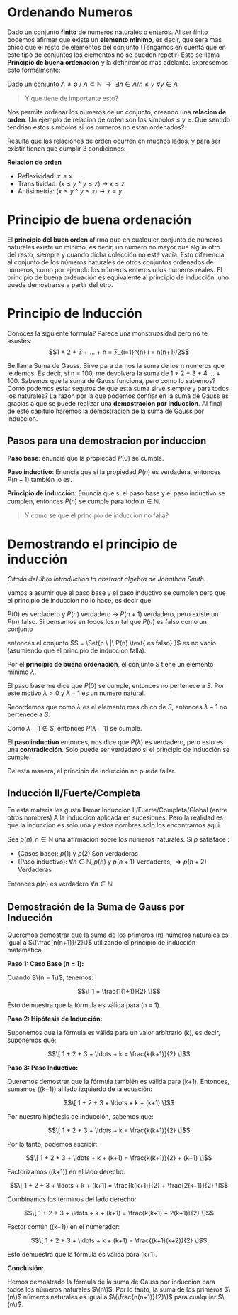 # Ordenando Numeros
Dado un conjunto **finito** de numeros naturales o enteros. Al ser finito podemos afirmar que existe un **elemento minimo**, es decir, que sera mas chico que el resto de elementos del conjunto (Tengamos en cuenta que en este tipo de conjuntos los elementos no se pueden repetir) Esto se llama **Principio de buena ordenacion** y la definiremos mas adelante. Expresemos esto formalmente:

Dado un conjunto $A \not = \emptyset$ / $A \subset \mathbb{N}$
$\text{    }\rightarrow \text{    }$  $\exists n \in A / n \leq y \text{    }$ $\text{    }\forall y \in A$

> Y que tiene de importante esto?

Nos permite ordenar los numeros de un conjunto, creando una **relacion de orden**. Un ejemplo de relacion de orden son los simbolos $\leq$ y $\geq$. Que sentido tendrian estos simbolos si los numeros no estan ordenados?

Resulta que las relaciones de orden ocurren en muchos lados, y para ser existir tienen que cumplir 3 condiciones:

**Relacion de orden**
- Reflexividad: $x\leq x$
- Transitividad:  ($x\leq y$ ^  $y\leq z$) $\rightarrow$ $x \leq z$   
- Antisimetria: ($x\leq y$ ^  $y\leq x$) $\rightarrow$ $x = y$   

# Principio de buena ordenación

El **principio del buen orden** afirma que en cualquier conjunto de números naturales existe un mínimo, es decir, un número no mayor que algún otro del resto, siempre y cuando dicha colección no esté vacía. Esto diferencia al conjunto de los números naturales de otros conjuntos ordenados de números, como por ejemplo los números enteros o los números reales. El principio de buena ordenación es equivalente al principio de inducción: uno puede demostrarse a partir del otro.

# Principio de Inducción
Conoces la siguiente formula? Parece una monstruosidad pero no te asustes:
$$1 + 2 + 3 + ... + n = ∑_{i=1}^{n} i = n(n+1)/2$$

Se llama Suma de Gauss. Sirve para darnos la suma de los n numeros que le demos. Es decir, si n = 100, me devolvera la suma de 1 + 2 + 3 + 4 ... + 100.
Sabemos que la suma de Gauss funciona, pero como lo sabemos? Como podemos estar seguros de que esta suma sirve siempre y para todos los naturales?
La razon por la que podemos confiar en la suma de Gauss es gracias a que se puede realizar una **demostracion por induccion**. Al final de este capitulo haremos la demostracion de la suma de Gauss por induccion.


## Pasos para una demostracion por induccion

**Paso base**: enuncia que la propiedad $P(0)$ se cumple.

**Paso inductivo**: Enuncia que si la propiedad $P(n)$ es verdadera, entonces $P(n+1)$ también lo es.

**Principio de inducción**: Enuncia que si el paso base y el paso inductivo se cumplen, entonces $P(n)$ se cumple para todo $n \in \mathbb{N}$.


> Y como se que el principio de induccion no falla?

# Demostrando el principio de inducción
*Citado del libro Introduction to abstract algebra de Jonathan Smith.*

Vamos a asumir que el paso base y el paso inductivo se cumplen pero que el principio de inducción no lo hace, es decir que:

 $P(0)$ es verdadero y $P(n)$ verdadero $\rightarrow$ $P(n+1)$ verdadero, pero existe un $P(n)$ falso. Si pensamos en todos los $n$ tal que $P(n)$ es falso como un conjunto

entonces el conjunto $S = \Set{n \ |\ P(n) \text{ es falso} \}$ es no vacío (asumiendo que el principio de inducción falla).

Por el **principio de buena ordenación**, el conjunto $S$ tiene un elemento mínimo $\lambda$.

El paso base me dice que $P(0)$ se cumple, entonces no pertenece a $S$. Por este motivo $\lambda > 0$ y $\lambda -1$ es un numero natural.

Recordemos que como $\lambda$ es el elemento mas chico de $S$, entonces $\lambda -1$ no pertenece a $S$.

Como $\lambda-1 \not \in S$, entonces $P(\lambda-1)$ se cumple.

El **paso inductivo** entonces, nos dice que $P(\lambda)$ es verdadero, pero esto es una **contradicción**. Solo puede ser verdadero si el principio de inducción se cumple.

De esta manera, el principio de inducción no puede fallar.


## Inducción II/Fuerte/Completa
En esta materia les gusta llamar Induccion II/Fuerte/Completa/Global (entre otros nombres) A la induccion aplicada en sucesiones. Pero la realidad es que la induccion es solo una y estos nombres solo los encontramos aqui.

$\text{Sea } p(n), n \in \mathbb{N} \text{ una afirmacion sobre los numeros naturales. Si } p \text{ satisface :}$

- (Casos base):  $p(1)$ y $p(2)$ Son verdaderas
- (Paso inductivo): $\forall h \in \mathbb{N}, p(h)$  y $p(h+1)$ Verdaderas,   $\Rightarrow p(h+2)$ Verdaderas

Entonces $p(n)$ es verdadero $\forall n \in \mathbb{N}$



## Demostración de la Suma de Gauss por Inducción

Queremos demostrar que la suma de los primeros \(n\) números naturales es igual a $\(\frac{n(n+1)}{2}\)$ utilizando el principio de inducción matemática.

**Paso 1: Caso Base (n = 1):**

Cuando $\(n = 1\)$, tenemos:

$$\[
1 = \frac{1(1+1)}{2}
\]$$

Esto demuestra que la fórmula es válida para \(n = 1\).

**Paso 2: Hipótesis de Inducción:**

Suponemos que la fórmula es válida para un valor arbitrario \(k\), es decir, suponemos que:

$$\[
1 + 2 + 3 + \ldots + k = \frac{k(k+1)}{2}
\]$$

**Paso 3: Paso Inductivo:**

Queremos demostrar que la fórmula también es válida para \(k+1\). Entonces, sumamos \((k+1)\) al lado izquierdo de la ecuación:

$$\[
1 + 2 + 3 + \ldots + k + (k+1)
\]$$

Por nuestra hipótesis de inducción, sabemos que:

$$\[
1 + 2 + 3 + \ldots + k = \frac{k(k+1)}{2}
\]$$

Por lo tanto, podemos escribir:

$$\[
1 + 2 + 3 + \ldots + k + (k+1) = \frac{k(k+1)}{2} + (k+1)
\]$$

Factorizamos \((k+1)\) en el lado derecho:

$$\[
1 + 2 + 3 + \ldots + k + (k+1) = \frac{k(k+1)}{2} + \frac{2(k+1)}{2}
\]$$

Combinamos los términos del lado derecho:

$$\[
1 + 2 + 3 + \ldots + k + (k+1) = \frac{k(k+1) + 2(k+1)}{2}
\]$$

Factor común \((k+1)\) en el numerador:

$$\[
1 + 2 + 3 + \ldots + k + (k+1) = \frac{(k+1)(k+2)}{2}
\]$$

Esto demuestra que la fórmula es válida para \(k+1\).

**Conclusión:**

Hemos demostrado la fórmula de la suma de Gauss por inducción para todos los números naturales $\(n\)$. Por lo tanto, la suma de los primeros $\(n\)$ números naturales es igual a $\(\frac{n(n+1)}{2}\)$ para cualquier $\(n\)$.


